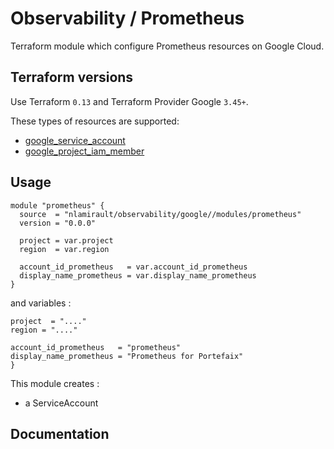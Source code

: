 # Observability / Prometheus

Terraform module which configure Prometheus resources on Google Cloud.

## Terraform versions

Use Terraform `0.13` and Terraform Provider Google `3.45+`.

These types of resources are supported:

* [google_service_account](https://www.terraform.io/docs/providers/google/r/google_service_account.html)
* [google_project_iam_member](https://www.terraform.io/docs/providers/google/r/google_project_iam.html#google_project_iam_member)

## Usage

```hcl
module "prometheus" {
  source  = "nlamirault/observability/google//modules/prometheus"
  version = "0.0.0"

  project = var.project
  region  = var.region

  account_id_prometheus   = var.account_id_prometheus
  display_name_prometheus = var.display_name_prometheus
}
```

and variables :

```hcl
project  = "...."
region = "...."

account_id_prometheus   = "prometheus"
display_name_prometheus = "Prometheus for Portefaix"
}
```

This module creates :

* a ServiceAccount

## Documentation
